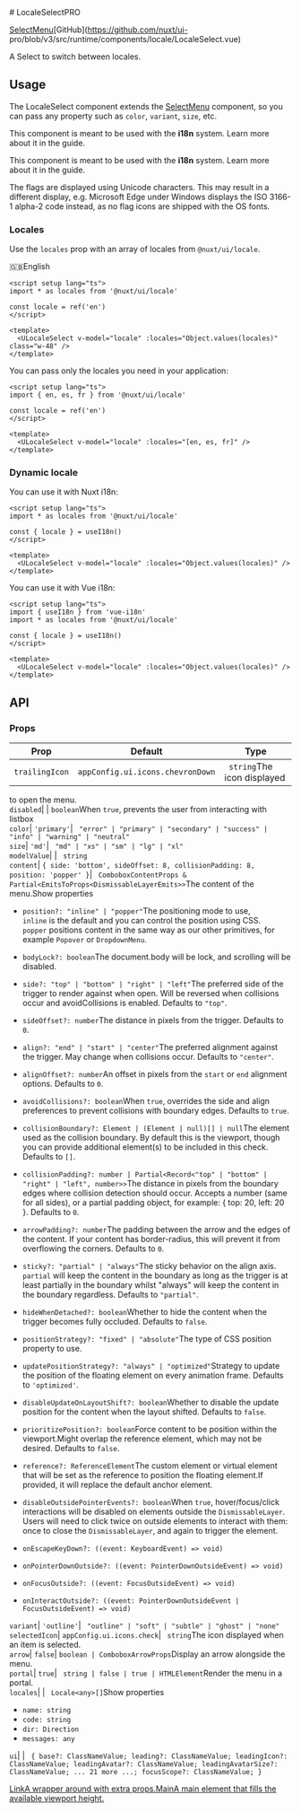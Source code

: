 <!-- source: https://ui.nuxt.com/components/locale-select --> # LocaleSelectPRO

[SelectMenu](/components/select-menu)[GitHub](https://github.com/nuxt/ui-
pro/blob/v3/src/runtime/components/locale/LocaleSelect.vue)

A Select to switch between locales.

## Usage

The LocaleSelect component extends the [SelectMenu](/components/select-menu)
component, so you can pass any property such as `color`, `variant`, `size`,
etc.

[](/getting-started/i18n/nuxt)This component is meant to be used with the
**i18n** system. Learn more about it in the guide.

[](/getting-started/i18n/vue)This component is meant to be used with the
**i18n** system. Learn more about it in the guide.

The flags are displayed using Unicode characters. This may result in a
different display, e.g. Microsoft Edge under Windows displays the ISO 3166-1
alpha-2 code instead, as no flag icons are shipped with the OS fonts.

### Locales

Use the `locales` prop with an array of locales from `@nuxt/ui/locale`.

🇬🇧English

    
    
    <script setup lang="ts">
    import * as locales from '@nuxt/ui/locale'
    
    const locale = ref('en')
    </script>
    
    <template>
      <ULocaleSelect v-model="locale" :locales="Object.values(locales)" class="w-48" />
    </template>
    

You can pass only the locales you need in your application:

    
    
    <script setup lang="ts">
    import { en, es, fr } from '@nuxt/ui/locale'
    
    const locale = ref('en')
    </script>
    
    <template>
      <ULocaleSelect v-model="locale" :locales="[en, es, fr]" />
    </template>
    

### Dynamic locale

You can use it with Nuxt i18n:

    
    
    <script setup lang="ts">
    import * as locales from '@nuxt/ui/locale'
    
    const { locale } = useI18n()
    </script>
    
    <template>
      <ULocaleSelect v-model="locale" :locales="Object.values(locales)" />
    </template>
    

You can use it with Vue i18n:

    
    
    <script setup lang="ts">
    import { useI18n } from 'vue-i18n'
    import * as locales from '@nuxt/ui/locale'
    
    const { locale } = useI18n()
    </script>
    
    <template>
      <ULocaleSelect v-model="locale" :locales="Object.values(locales)" />
    </template>
    

## API

### Props

Prop |  Default |  Type   
---|---|---  
`trailingIcon`| `appConfig.ui.icons.chevronDown`| ` string`The icon displayed
to open the menu.  
`disabled`| | `boolean`When `true`, prevents the user from interacting with listbox  
`color`| `'primary'`| ` "error" | "primary" | "secondary" | "success" | "info" | "warning" | "neutral"`  
`size`| `'md'`| ` "md" | "xs" | "sm" | "lg" | "xl"`  
`modelValue`| | ` string`  
`content`| `{ side: 'bottom', sideOffset: 8, collisionPadding: 8, position:
'popper' }`| ` ComboboxContentProps &
Partial<EmitsToProps<DismissableLayerEmits>>`The content of the menu.Show
properties

  * `position?: "inline" | "popper"`The positioning mode to use,   
`inline` is the default and you can control the position using CSS.  
`popper` positions content in the same way as our other primitives, for
example `Popover` or `DropdownMenu`.

  * `bodyLock?: boolean`The document.body will be lock, and scrolling will be disabled.
  * `side?: "top" | "bottom" | "right" | "left"`The preferred side of the trigger to render against when open. Will be reversed when collisions occur and avoidCollisions is enabled. Defaults to `"top"`.
  * `sideOffset?: number`The distance in pixels from the trigger. Defaults to `0`.
  * `align?: "end" | "start" | "center"`The preferred alignment against the trigger. May change when collisions occur. Defaults to `"center"`.
  * `alignOffset?: number`An offset in pixels from the `start` or `end` alignment options. Defaults to `0`.
  * `avoidCollisions?: boolean`When `true`, overrides the side and align preferences to prevent collisions with boundary edges. Defaults to `true`.
  * `collisionBoundary?: Element | (Element | null)[] | null`The element used as the collision boundary. By default this is the viewport, though you can provide additional element(s) to be included in this check. Defaults to `[]`.
  * `collisionPadding?: number | Partial<Record<"top" | "bottom" | "right" | "left", number>>`The distance in pixels from the boundary edges where collision detection should occur. Accepts a number (same for all sides), or a partial padding object, for example: { top: 20, left: 20 }. Defaults to `0`.
  * `arrowPadding?: number`The padding between the arrow and the edges of the content. If your content has border-radius, this will prevent it from overflowing the corners. Defaults to `0`.
  * `sticky?: "partial" | "always"`The sticky behavior on the align axis. `partial` will keep the content in the boundary as long as the trigger is at least partially in the boundary whilst "always" will keep the content in the boundary regardless. Defaults to `"partial"`.
  * `hideWhenDetached?: boolean`Whether to hide the content when the trigger becomes fully occluded. Defaults to `false`.
  * `positionStrategy?: "fixed" | "absolute"`The type of CSS position property to use.
  * `updatePositionStrategy?: "always" | "optimized"`Strategy to update the position of the floating element on every animation frame. Defaults to `'optimized'`.
  * `disableUpdateOnLayoutShift?: boolean`Whether to disable the update position for the content when the layout shifted. Defaults to `false`.
  * `prioritizePosition?: boolean`Force content to be position within the viewport.Might overlap the reference element, which may not be desired. Defaults to `false`.
  * `reference?: ReferenceElement`The custom element or virtual element that will be set as the reference to position the floating element.If provided, it will replace the default anchor element.
  * `disableOutsidePointerEvents?: boolean`When `true`, hover/focus/click interactions will be disabled on elements outside the `DismissableLayer`. Users will need to click twice on outside elements to interact with them: once to close the `DismissableLayer`, and again to trigger the element.
  * `onEscapeKeyDown?: ((event: KeyboardEvent) => void)`
  * `onPointerDownOutside?: ((event: PointerDownOutsideEvent) => void)`
  * `onFocusOutside?: ((event: FocusOutsideEvent) => void)`
  * `onInteractOutside?: ((event: PointerDownOutsideEvent | FocusOutsideEvent) => void)`

  
`variant`| `'outline'`| ` "outline" | "soft" | "subtle" | "ghost" | "none"`  
`selectedIcon`| `appConfig.ui.icons.check`| ` string`The icon displayed when
an item is selected.  
`arrow`| `false`| `boolean | ComboboxArrowProps`Display an arrow alongside the menu.  
`portal`| `true`| ` string | false | true | HTMLElement`Render the menu in a portal.  
`locales`| | ` Locale<any>[]`Show properties

  * `name: string`
  * `code: string`
  * `dir: Direction`
  * `messages: any`

  
`ui`| | ` { base?: ClassNameValue; leading?: ClassNameValue; leadingIcon?: ClassNameValue; leadingAvatar?: ClassNameValue; leadingAvatarSize?: ClassNameValue; ... 21 more ...; focusScope?: ClassNameValue; }`  
  
[LinkA wrapper around <NuxtLink> with extra props.](/components/link)[MainA
main element that fills the available viewport height.](/components/main)

